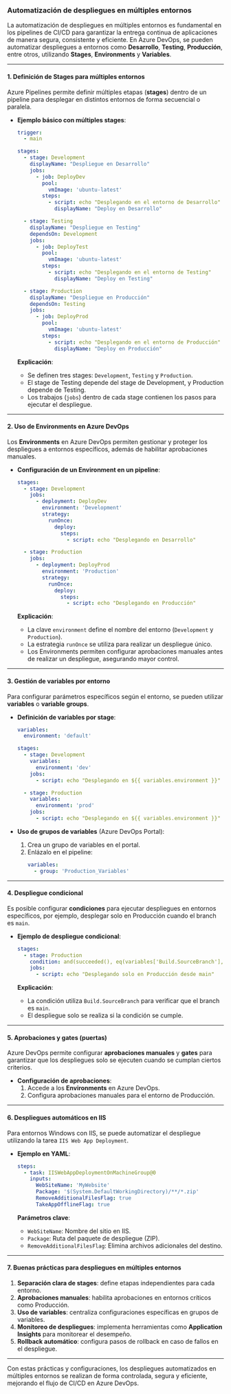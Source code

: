 ### Automatización de despliegues en múltiples entornos

La automatización de despliegues en múltiples entornos es fundamental en los pipelines de CI/CD para garantizar la entrega continua de aplicaciones de manera segura, consistente y eficiente. En Azure DevOps, se pueden automatizar despliegues a entornos como **Desarrollo**, **Testing**, **Producción**, entre otros, utilizando **Stages**, **Environments** y **Variables**.

---

#### 1. **Definición de Stages para múltiples entornos**  

Azure Pipelines permite definir múltiples etapas (**stages**) dentro de un pipeline para desplegar en distintos entornos de forma secuencial o paralela.

- **Ejemplo básico con múltiples stages**:  
   ```yaml
   trigger:
     - main

   stages:
     - stage: Development
       displayName: "Despliegue en Desarrollo"
       jobs:
         - job: DeployDev
           pool:
             vmImage: 'ubuntu-latest'
           steps:
             - script: echo "Desplegando en el entorno de Desarrollo"
               displayName: "Deploy en Desarrollo"

     - stage: Testing
       displayName: "Despliegue en Testing"
       dependsOn: Development
       jobs:
         - job: DeployTest
           pool:
             vmImage: 'ubuntu-latest'
           steps:
             - script: echo "Desplegando en el entorno de Testing"
               displayName: "Deploy en Testing"

     - stage: Production
       displayName: "Despliegue en Producción"
       dependsOn: Testing
       jobs:
         - job: DeployProd
           pool:
             vmImage: 'ubuntu-latest'
           steps:
             - script: echo "Desplegando en el entorno de Producción"
               displayName: "Deploy en Producción"
   ```

   **Explicación**:  
   - Se definen tres stages: `Development`, `Testing` y `Production`.  
   - El stage de Testing depende del stage de Development, y Production depende de Testing.  
   - Los trabajos (`jobs`) dentro de cada stage contienen los pasos para ejecutar el despliegue.

---

#### 2. **Uso de Environments en Azure DevOps**  

Los **Environments** en Azure DevOps permiten gestionar y proteger los despliegues a entornos específicos, además de habilitar aprobaciones manuales.

- **Configuración de un Environment en un pipeline**:  
   ```yaml
   stages:
     - stage: Development
       jobs:
         - deployment: DeployDev
           environment: 'Development'
           strategy:
             runOnce:
               deploy:
                 steps:
                   - script: echo "Desplegando en Desarrollo"

     - stage: Production
       jobs:
         - deployment: DeployProd
           environment: 'Production'
           strategy:
             runOnce:
               deploy:
                 steps:
                   - script: echo "Desplegando en Producción"
   ```

   **Explicación**:  
   - La clave `environment` define el nombre del entorno (`Development` y `Production`).  
   - La estrategia `runOnce` se utiliza para realizar un despliegue único.  
   - Los Environments permiten configurar aprobaciones manuales antes de realizar un despliegue, asegurando mayor control.

---

#### 3. **Gestión de variables por entorno**  

Para configurar parámetros específicos según el entorno, se pueden utilizar **variables** o **variable groups**.

- **Definición de variables por stage**:  
   ```yaml
   variables:
     environment: 'default'

   stages:
     - stage: Development
       variables:
         environment: 'dev'
       jobs:
         - script: echo "Desplegando en ${{ variables.environment }}"

     - stage: Production
       variables:
         environment: 'prod'
       jobs:
         - script: echo "Desplegando en ${{ variables.environment }}"
   ```

- **Uso de grupos de variables** (Azure DevOps Portal):  
   1. Crea un grupo de variables en el portal.  
   2. Enlázalo en el pipeline:  
      ```yaml
      variables:
        - group: 'Production_Variables'
      ```

---

#### 4. **Despliegue condicional**  

Es posible configurar **condiciones** para ejecutar despliegues en entornos específicos, por ejemplo, desplegar solo en Producción cuando el branch es `main`.

- **Ejemplo de despliegue condicional**:  
   ```yaml
   stages:
     - stage: Production
       condition: and(succeeded(), eq(variables['Build.SourceBranch'], 'refs/heads/main'))
       jobs:
         - script: echo "Desplegando solo en Producción desde main"
   ```

   **Explicación**:  
   - La condición utiliza `Build.SourceBranch` para verificar que el branch es `main`.  
   - El despliegue solo se realiza si la condición se cumple.

---

#### 5. **Aprobaciones y gates (puertas)**  

Azure DevOps permite configurar **aprobaciones manuales** y **gates** para garantizar que los despliegues solo se ejecuten cuando se cumplan ciertos criterios.

- **Configuración de aprobaciones**:  
   1. Accede a los **Environments** en Azure DevOps.  
   2. Configura aprobaciones manuales para el entorno de Producción.  

---

#### 6. **Despliegues automáticos en IIS**  

Para entornos Windows con IIS, se puede automatizar el despliegue utilizando la tarea `IIS Web App Deployment`.

- **Ejemplo en YAML**:  
   ```yaml
   steps:
     - task: IISWebAppDeploymentOnMachineGroup@0
       inputs:
         WebSiteName: 'MyWebsite'
         Package: '$(System.DefaultWorkingDirectory)/**/*.zip'
         RemoveAdditionalFilesFlag: true
         TakeAppOfflineFlag: true
   ```

   **Parámetros clave**:  
   - `WebSiteName`: Nombre del sitio en IIS.  
   - `Package`: Ruta del paquete de despliegue (ZIP).  
   - `RemoveAdditionalFilesFlag`: Elimina archivos adicionales del destino.  

---

#### 7. **Buenas prácticas para despliegues en múltiples entornos**  

1. **Separación clara de stages**: define etapas independientes para cada entorno.  
2. **Aprobaciones manuales**: habilita aprobaciones en entornos críticos como Producción.  
3. **Uso de variables**: centraliza configuraciones específicas en grupos de variables.  
4. **Monitoreo de despliegues**: implementa herramientas como **Application Insights** para monitorear el desempeño.  
5. **Rollback automático**: configura pasos de rollback en caso de fallos en el despliegue.  

---

Con estas prácticas y configuraciones, los despliegues automatizados en múltiples entornos se realizan de forma controlada, segura y eficiente, mejorando el flujo de CI/CD en Azure DevOps.